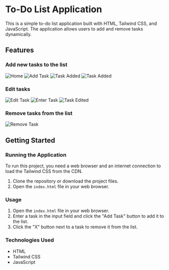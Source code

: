 # To-Do List Application

This is a simple to-do list application built with HTML, Tailwind CSS, and JavaScript. The application allows users to add and remove tasks dynamically.

## Features

### Add new tasks to the list

![Home](https://dolphinmulugeta.me/images/todoApp/Home.png)
![Add Task](https://dolphinmulugeta.me/images/todoApp/AddTask.png)
![Task Added](https://dolphinmulugeta.me/images/todoApp/TaskAdded.png)
![Task Added](https://dolphinmulugeta.me/images/todoApp/TaskAdded2.png)

### Edit tasks

![Edit Task](https://dolphinmulugeta.me/images/todoApp/EditTask.png)
![Enter Task](https://dolphinmulugeta.me/images/todoApp/EnterTaskEdit.png)
![Task Edited](https://dolphinmulugeta.me/images/todoApp/TaskEdited.png)

### Remove tasks from the list

![Remove Task](https://dolphinmulugeta.me/images/todoApp/RemoveTask.png)

## Getting Started

### Running the Application

To run this project, you need a web browser and an internet connection to load the Tailwind CSS from the CDN.

1. Clone the repository or download the project files.
2. Open the `index.html` file in your web browser.

### Usage

1. Open the `index.html` file in your web browser.
2. Enter a task in the input field and click the "Add Task" button to add it to the list.
3. Click the "X" button next to a task to remove it from the list.

### Technologies Used

- HTML
- Tailwind CSS
- JavaScript
